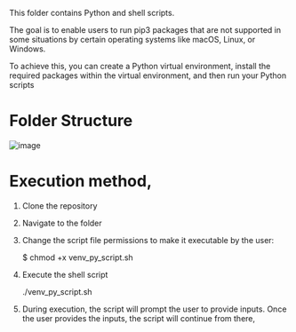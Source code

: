 This folder contains Python and shell scripts. 

The goal is to enable users to run pip3 packages that are not supported in some situations by certain operating systems like macOS, Linux, or Windows. 

To achieve this, you can create a Python virtual environment, install the required packages within the virtual environment, and then run your Python scripts

# Folder Structure

 ![image](https://github.com/user-attachments/assets/9e31dfa9-a4a3-46d7-9e31-8f4bb5745837)


# Execution method,
1. Clone the repository
2. Navigate to the folder
3. Change the script file permissions to make it executable by the user:
   
   $ chmod +x venv_py_script.sh

5. Execute the shell script

   ./venv_py_script.sh

6. During execution, the script will prompt the user to provide inputs. Once the user provides the inputs, the script will continue from there,
   


